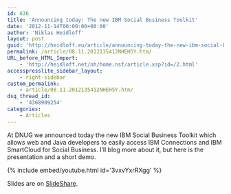 ```yaml
---
id: 636
title: 'Announcing today: The new IBM Social Business Toolkit'
date: '2012-11-14T00:00:00+00:00'
author: 'Niklas Heidloff'
layout: post
guid: 'http://heidloff.eu/article/announcing-today-the-new-ibm-social-business-toolkit/'
permalink: /article/08.11.2012135412NHEH5Y.htm/
URL_before_HTML_Import:
    - 'http://heidloff.net/nh/home.nsf/article.xsp?id=/2.html'
accesspresslite_sidebar_layout:
    - right-sidebar
custom_permalink:
    - article/08.11.2012135412NHEH5Y.htm/
dsq_thread_id:
    - '4368909254'
categories:
    - Articles
---
```


At DNUG we announced today the new IBM Social Business Toolkit which allows web and Java developers to easily access IBM Connections and IBM SmartCloud for Social Business. I’ll blog more about it, but here is the presentation and a short demo.

{% include embed/youtube.html id='3vxvYxrRXgg' %}

Slides are on [SlideShare](http://www.slideshare.net/niklasheidloff/dnug-2012-keynote-social-business-with-ibm-connections).